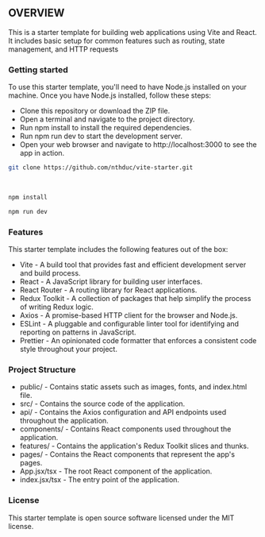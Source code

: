 ## OVERVIEW
This is a starter template for building web applications using Vite and React. It includes basic setup for common features such as routing, state management, and HTTP requests
### Getting started
To use this starter template, you'll need to have Node.js installed on your machine. Once you have Node.js installed, follow these steps:

- Clone this repository or download the ZIP file.
- Open a terminal and navigate to the project directory.
- Run npm install to install the required dependencies.
- Run npm run dev to start the development server.
- Open your web browser and navigate to http://localhost:3000 to see the app in action.

```bash
git clone https://github.com/nthduc/vite-starter.git
```
<br />

```bash
npm install
```

```bash
npm run dev
```

### Features

This starter template includes the following features out of the box: <br />

- Vite - A build tool that provides fast and efficient development server and build process.
- React - A JavaScript library for building user interfaces.
- React Router - A routing library for React applications.
- Redux Toolkit - A collection of packages that help simplify the process of writing Redux logic.
- Axios - A promise-based HTTP client for the browser and Node.js.
- ESLint - A pluggable and configurable linter tool for identifying and reporting on patterns in JavaScript.
- Prettier - An opinionated code formatter that enforces a consistent code style throughout your project.
### Project Structure
- public/ - Contains static assets such as images, fonts, and index.html file.
- src/ - Contains the source code of the application.
- api/ - Contains the Axios configuration and API endpoints used throughout the application.
- components/ - Contains React components used throughout the application.
- features/ - Contains the application's Redux Toolkit slices and thunks.
- pages/ - Contains the React components that represent the app's pages.
- App.jsx/tsx - The root React component of the application.
- index.jsx/tsx - The entry point of the application.


### License
This starter template is open source software licensed under the MIT license.
